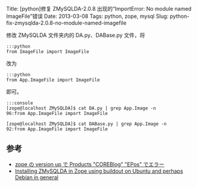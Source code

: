 Title: [python]修复 ZMySQLDA-2.0.8 出现的“ImportError: No module named ImageFile”错误
Date: 2013-03-08
Tags: python, zope, mysql
Slug: python-fix-zmysqlda-2.0.8-no-module-named-imagefile

修改 ZMySQLDA 文件夹内的 DA.py、DABase.py 文件，将

    :::python
    from ImageFile import ImageFile

改为

    :::python
    from App.ImageFile import ImageFile

即可。

    :::console
    [zope@localhost ZMySQLDA]$ cat DA.py | grep App.Image -n
    96:from App.ImageFile import ImageFile

    [zope@localhost ZMySQLDA]$ cat DABase.py | grep App.Image -n
    92:from App.ImageFile import ImageFile

## 参考

* [zope の version up で Products "COREBlog" "EPos" でエラー](http://rescue.unchor.com/4)
* [Installing ZMySQLDA in Zope using buildout on Ubuntu and perhaps Debian in general](http://mxm-mad-science.blogspot.com/2008/01/installing-zmysqlda-in-zope-using.html)
